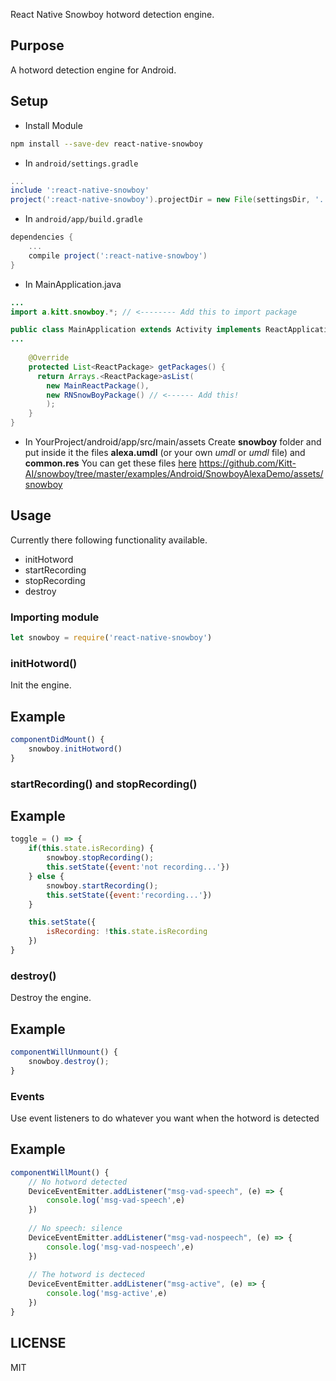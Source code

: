 React Native Snowboy hotword detection engine.


## Purpose 

A hotword detection engine for Android.

## Setup

* Install Module

```bash
npm install --save-dev react-native-snowboy
```

* In `android/settings.gradle`

```gradle
...
include ':react-native-snowboy'
project(':react-native-snowboy').projectDir = new File(settingsDir, '../node_modules/react-native-snowboy')
```

* In `android/app/build.gradle`

```gradle
dependencies {
	...
	compile project(':react-native-snowboy')
}
```

* In MainApplication.java

```java
...
import a.kitt.snowboy.*; // <-------- Add this to import package

public class MainApplication extends Activity implements ReactApplication {
...
	
    @Override
    protected List<ReactPackage> getPackages() {
      return Arrays.<ReactPackage>asList(
        new MainReactPackage(),
        new RNSnowBoyPackage() // <------ Add this! 
        );
    }
}
```
* In YourProject/android/app/src/main/assets
Create **snowboy** folder and put inside it the files **alexa.umdl** (or your own *umdl* or *umdl* file) and **common.res**
You can get these files [here](https://github.com/Kitt-AI/snowboy/tree/master/examples/Android/SnowboyAlexaDemo/assets/snowboy) 
https://github.com/Kitt-AI/snowboy/tree/master/examples/Android/SnowboyAlexaDemo/assets/snowboy

## Usage

Currently there following functionality available.

- initHotword
- startRecording
- stopRecording
- destroy


### Importing module


```js
let snowboy = require('react-native-snowboy')

```

### initHotword()
Init the engine.

## Example 

```js
componentDidMount() {
	snowboy.initHotword()
}

```

### startRecording() and stopRecording()

## Example

```js
toggle = () => {
	if(this.state.isRecording) {
		snowboy.stopRecording();
		this.setState({event:'not recording...'})
	} else {
		snowboy.startRecording();
		this.setState({event:'recording...'})
	}

	this.setState({
		isRecording: !this.state.isRecording
	})
}

```

### destroy()

Destroy the engine.

## Example

```js
componentWillUnmount() {
	snowboy.destroy();
}

```

### Events

Use event listeners to do whatever you want when the hotword is detected

## Example

```js
componentWillMount() {	
	// No hotword detected
	DeviceEventEmitter.addListener("msg-vad-speech", (e) => {
		console.log('msg-vad-speech',e)
	})
	
	// No speech: silence
	DeviceEventEmitter.addListener("msg-vad-nospeech", (e) => {
		console.log('msg-vad-nospeech',e)
	})
	
	// The hotword is decteced
	DeviceEventEmitter.addListener("msg-active", (e) => {
		console.log('msg-active',e)
	})
}

```


## LICENSE

MIT

